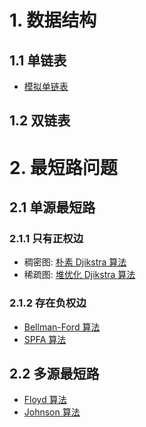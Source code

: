 # 1. 数据结构
## 1.1 单链表
+ [模拟单链表](https://github.com/nfssuzukaze/AlgorithmLearningNotes/issues/2)
## 1.2 双链表


# 2. 最短路问题
## 2.1 单源最短路
### 2.1.1 只有正权边
+ 稠密图: [朴素 Djikstra 算法](https://github.com/nfssuzukaze/AlgorithmLearningNotes/issues/1)
+ 稀疏图: [堆优化 Djikstra 算法]()
### 2.1.2 存在负权边
+ [Bellman-Ford 算法]()
+ [SPFA 算法]()
## 2.2 多源最短路
+ [Floyd 算法]()
+ [Johnson 算法]()
